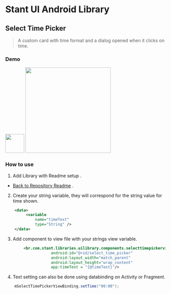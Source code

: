 # Stant UI Android Library

## Select Time Picker 
> A custom card with time format and a dialog opened when it clicks on time.

### Demo

<p>
  <img src="https://raw.githubusercontent.com/stantmob/stant-ui-android-library/master/ui-library/src/main/java/br/com/stant/libraries/uilibrary/components/selecttimepickerview/doc/select_time_picker.png"  width="59">
  <img src="https://raw.githubusercontent.com/stantmob/stant-ui-android-library/master/ui-library/src/main/java/br/com/stant/libraries/uilibrary/components/selecttimepickerview/doc/select_time_picker_time_number_picker_dialog.png"  width="268">
</p>

### How to use

1. Add Library with Readme setup .
* [Back to Repository Readme](https://github.com/stantmob/stant-ui-android-library#how-add-into-your-project) .


2. Create your string variable, they will correspond for the string value for time shown.
```xml
    <data>
         <variable
             name="timeText"
             type="String" />
    </data>
```

3. Add component to view file with your strings view variable.
```xml
        <br.com.stant.libraries.uilibrary.components.selecttimepickerview.selectTimePickerView
                    android:id="@+id/select_time_picker"
                    android:layout_width="match_parent"
                    android:layout_height="wrap_content"
                    app:timeText = "{@timeText}"/>
```

4. Text setting can also be done using databinding on Activity or Fragment.
```java
    mSelectTimePickerViewBinding.setTime("00:00");
```